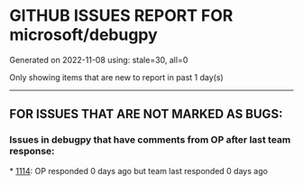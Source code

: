 
# GITHUB ISSUES REPORT FOR microsoft/debugpy


Generated on 2022-11-08 using: stale=30, all=0


Only showing items that are new to report in past 1 day(s)


---

## FOR ISSUES THAT ARE NOT MARKED AS BUGS:


### Issues in debugpy that have comments from OP after last team response:


\* [1114](https://github.com/microsoft/debugpy/issues/1114 "Display Python asyncio Tasks in VS Code Debugger"): OP responded 0 days ago but team last responded 0 days ago
